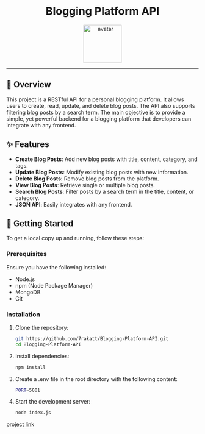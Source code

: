 <div align="center">
    
  # Blogging Platform API
  
  <img src="https://www.pngitem.com/pimgs/m/297-2978988_blogging-and-content-the-transparent-blog-png-png.png" height="100" alt="avatar" />
  
</div>
  
---

## 🎯 Overview

This project is a RESTful API for a personal blogging platform. It allows users to create, read, update, and delete blog posts. The API also supports filtering blog posts by a search term. The main objective is to provide a simple, yet powerful backend for a blogging platform that developers can integrate with any frontend.

## ✨ Features

- **Create Blog Posts**: Add new blog posts with title, content, category, and tags.
- **Update Blog Posts**: Modify existing blog posts with new information.
- **Delete Blog Posts**: Remove blog posts from the platform.
- **View Blog Posts**: Retrieve single or multiple blog posts.
- **Search Blog Posts**: Filter posts by a search term in the title, content, or category.
- **JSON API**: Easily integrates with any frontend.

## 🚀 Getting Started

To get a local copy up and running, follow these steps:

### Prerequisites

Ensure you have the following installed:

- Node.js
- npm (Node Package Manager)
- MongoDB
- Git

### Installation

1. Clone the repository:

   ```bash
   git https://github.com/7rakatt/Blogging-Platform-API.git
   cd Blogging-Platform-API
   ```

2. Install dependencies:
   ```bash
   npm install
   ```
3. Create a .env file in the root directory with the following content:
   ```bash
   PORT=5001
   ```
4. Start the development server:
   ```bash
   node index.js
   ```
[project link](https://roadmap.sh/projects/blogging-platform-api)
